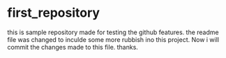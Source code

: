 # first_repository
this is sample repository made for testing the github features.
the readme file was changed to inculde some more rubbish ino this project. Now i will commit the changes made to this file. thanks.
